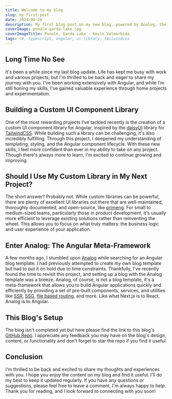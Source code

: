 ```yaml
---
title: Welcome to my blog
slug: my-first-post
date: 2024-08-26
description: My first blog post on my new blog, powered by Analog, the Angular meta-framework.
coverImage: ponale-garda-lake.jpg
coverImageTitle: Ponale, Garda Lake - Kevin Valmorbida
tags: c#, typescript, angular, ui-library, tailwindcss
---
```


## Long Time No See

It's been a while since my last blog update. Life has kept me busy with work and various projects, but I'm thrilled to be back and eager to share my journey with you. I've been working extensively with Angular, and while I'm still honing my skills, I've gained valuable experience through home projects and experimentation.

## Building a Custom UI Component Library

One of the most rewarding projects I've tackled recently is the creation of a custom UI component library for Angular, inspired by the [daisyUI](https://daisyui.com/) library for [TailwindCSS](https://tailwindcss.com/). While building such a library can be challenging, it's also incredibly fulfilling. Through this project, I deepened my understanding of templating, styling, and the Angular component lifecycle. With these new skills, I feel more confident than ever in my ability to take on any project. Though there's always more to learn, I'm excited to continue growing and improving.

## Should I Use My Custom Library in My Next Project?

The short answer? Probably not. While custom libraries can be powerful, there are plenty of excellent UI libraries out there that are well-maintained, thoroughly documented, and open-source, like [primeng](https://primeng.org/). For small to medium-sized teams, particularly those in product development, it's usually more efficient to leverage existing solutions rather than reinventing the wheel. This allows you to focus on what truly matters: the business logic and user experience of your application.

## Enter Analog: The Angular Meta-Framework

A few months ago, I stumbled upon [Analog](https://analogjs.org/) while searching for an Angular blog template. I had previously attempted to create my own blog template but had to put it on hold due to time constraints. Thankfully, I've recently found the time to revisit this project, and setting up a blog with the Analog template was a breeze. Analog, of course, is not a blog template, it's a meta-framework that allows you to build Angular applications quickly and efficiently by providing a set of pre-built components, services, and utilities like [SSR](https://angular.io/guide/ssr), [SSG](https://angular.dev/guide/prerendering), [file based routing](https://analogjs.org/docs/features/routing/overview), and more. Like what Next.js is to React, Analog is to Angular.

## This Blog's Setup

The blog isn't completed yet but here please find the link to this blog's [GitHub Repo](https://github.com/KevinValmo/kevinvalmo.github.io). I appreciate any feedback you may have on the blog's design, content, or functionality and don't forget to star the repo if you find it useful.

## Conclusion

I'm thrilled to be back and excited to share my thoughts and experiences with you. I hope you enjoy the content on my blog and find it useful. I'll do my best to keep it updated regularly. If you have any questions or suggestions, please feel free to leave a comment, I'm always happy to help. Thank you for reading, and I look forward to connecting with you soon!
